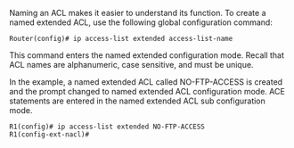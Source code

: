 Naming an ACL makes it easier to understand its function. To create a named extended ACL, use the following global configuration command:

```
Router(config)# ip access-list extended access-list-name
```

This command enters the named extended configuration mode. Recall that ACL names are alphanumeric, case sensitive, and must be unique.

In the example, a named extended ACL called NO-FTP-ACCESS is created and the prompt changed to named extended ACL configuration mode. ACE statements are entered in the named extended ACL sub configuration mode.

```
R1(config)# ip access-list extended NO-FTP-ACCESS
R1(config-ext-nacl)# 
```